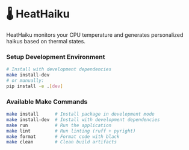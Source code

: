 # 🌡️ HeatHaiku

HeatHaiku monitors your CPU temperature and generates personalized haikus based on thermal states.

### Setup Development Environment

``` bash
# Install with development dependencies
make install-dev
# or manually:
pip install -e .[dev]
```

### Available Make Commands

``` bash
make install      # Install package in development mode
make install-dev  # Install with development dependencies
make run          # Run the application
make lint         # Run linting (ruff + pyright)
make format       # Format code with black
make clean        # Clean build artifacts
```
